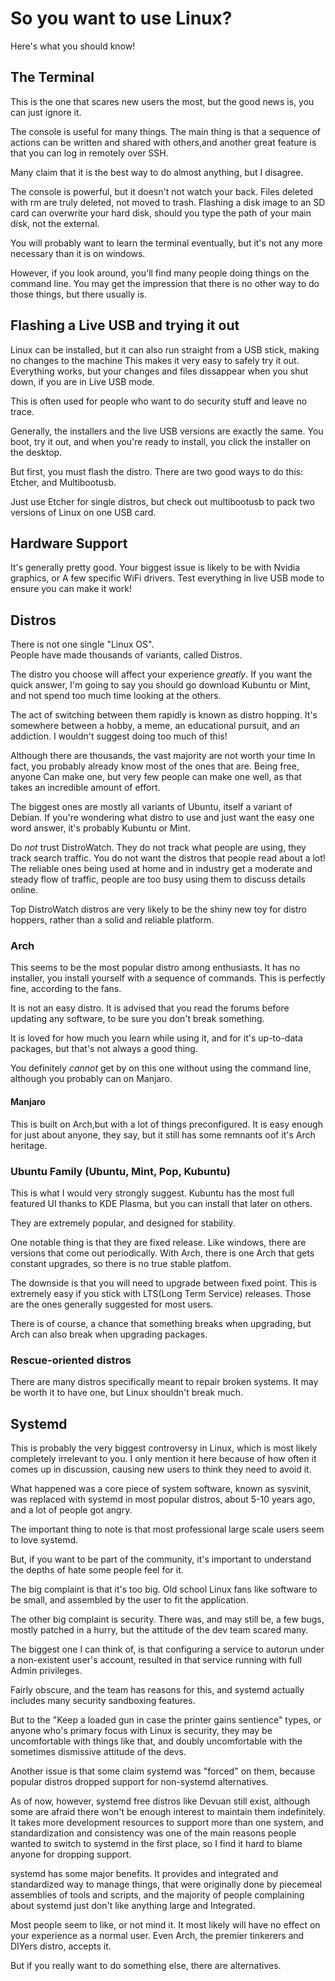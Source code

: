 # So you want to use Linux?

Here's what you should know!

## The Terminal

This is the one that scares new users the most, but the good news is, you can just ignore it.

The console is useful for many things.  The main thing is that a sequence of actions
can be written and shared with others,and another great feature is that you can log in
remotely over SSH.

Many claim that it is the best way to do almost anything, but I disagree.

The console is powerful, but it doesn't not watch your back.  Files deleted with rm are
truly deleted, not moved to trash.  Flashing a disk image to an SD card can overwrite your hard disk,
should you type the path of your main disk, not the external.

You will probably want to learn the terminal eventually, but it's
not any more necessary than it is on windows.

However, if you look around, you'll find many people doing things on the command line.
You may get the impression that there is no other way to do those things, but there usually is.

## Flashing a Live USB and trying it out

Linux can be installed, but it can also run straight from a USB stick, making no changes to the machine
This makes it very easy to safely try it out.  Everything works, but your changes and files dissappear when you
shut down, if you are in Live USB mode.

This is often used for people who want to do security stuff and leave no trace.

Generally, the installers and the live USB versions are exactly the same.  You boot, try it out,
and when you're ready to install, you click the installer on the desktop.

But first, you must flash the distro.  There are two good ways to do this: Etcher, and Multibootusb.

Just use Etcher for single distros, but check out multibootusb to pack two versions of Linux on one USB card.


## Hardware Support

It's generally pretty good.   Your biggest issue is likely to be with Nvidia graphics, or A few specific WiFi
drivers.  Test everything in live USB mode to ensure you can make it work!

## Distros 

There is not one single "Linux OS".  
People have made thousands of variants, called Distros.

The distro you choose will affect your experience *greatly*.  If you want the quick answer,
I'm going to say you should go download Kubuntu or Mint, and not spend too much time looking at the others.

The act of switching between them rapidly is known as distro hopping.  It's somewhere between a hobby, a meme,
an educational pursuit, and an addiction.  I wouldn't suggest doing too much of this!

Although there are thousands, the vast majority are not worth your time
In fact, you probably already know most of the ones that are.  Being free, anyone
Can make one, but very few people can make one well, as that takes an incredible amount of effort.


The biggest ones are mostly all variants of Ubuntu, itself a variant of Debian. If you're wondering what distro
to use and just want the easy one word answer, it's probably Kubuntu or Mint.

Do *not* trust DistroWatch.  They do not track what people are using, they track search
traffic.  You do not want the distros that people read about a lot!  The reliable ones being
used at home and in industry get a moderate and steady flow of traffic, people are too busy using
them to discuss details online.

Top DistroWatch distros are very likely to be the shiny new toy for distro hoppers, rather than
a solid and reliable platform.

### Arch 

This seems to be the most popular distro among enthusiasts. It
has no installer, you install yourself with a sequence of commands.  This is perfectly
fine, according to the fans.

It is not an easy distro.  It is advised that you read the forums before
updating any software, to be sure you don't break something.

It is loved for how much you learn while using it, and for it's up-to-data packages, but
that's not always a good thing.

You definitely *cannot* get by on this one without using the command line, although you probably can on
Manjaro.

#### Manjaro

This is built on Arch,but with a lot of things preconfigured. It
is easy enough for just about anyone, they say, but it still has some remnants
oof it's Arch heritage.


### Ubuntu Family (Ubuntu, Mint, Pop, Kubuntu)

This is what I would very strongly suggest.  Kubuntu has the
most full featured UI thanks to KDE Plasma, but you can install that later on others.


They are extremely popular, and designed for stability.

One notable thing is that they are fixed release.  Like windows,
there are versions that come out periodically.  With Arch, there is one
Arch that gets constant upgrades, so there is no true stable platfom.

The downside is that you will need to upgrade between fixed point. This is extremely easy if
you stick with LTS(Long Term Service) releases. Those are the ones generally suggested for most users.


There is of course, a chance that something breaks when upgrading, but
Arch can also break when upgrading packages.

### Rescue-oriented distros

There are many distros specifically meant to repair broken systems. It may be worth it
to have one, but Linux shouldn't break much.


## Systemd

This is probably the very biggest controversy in Linux, which is most likely completely irrelevant to you.
I only mention it here because of how often it comes up in discussion,  causing new users to think they need to avoid it.

What happened was a core piece of system software, known as sysvinit, was replaced with  systemd in most popular distros, about 5-10 years ago,
and a lot of people got angry.

The important thing to note is that most professional large scale users seem to love systemd.

But, if you want to be part of the community, it's important to understand the depths of
hate some people feel for it.

The big complaint is that it's too big.  Old school Linux fans
like software to be small, and assembled by the user to fit the application.

The other big complaint is security.  There was, and may still be, a few bugs, mostly patched in a hurry,
but the attitude of the dev team scared many.

The biggest one I can think of, is that configuring a service to autorun under a non-existent user's account,
resulted in that service running with full Admin privileges.

Fairly obscure, and the team has reasons for this, and systemd actually includes many security sandboxing features.

But to the "Keep a loaded gun in case the printer gains sentience" types, or anyone who's primary focus with Linux is security,
they may be uncomfortable with things like that, and doubly uncomfortable with the sometimes dismissive attitude of the devs.

Another issue is that some claim systemd was "forced" on them, because popular distros dropped support for non-systemd alternatives.

As of now, however, systemd free distros like Devuan still exist, although some are afraid there won't be enough interest to
maintain them indefinitely.  It takes more development resources to support more than one system, and standardization and consistency
was one of the main reasons people wanted to switch to systemd in the first place, so I find it hard to blame anyone for dropping support.

systemd has some major benefits.  It provides and integrated and standardized way to 
manage things, that were originally done by piecemeal assemblies of tools and scripts, and the majority
of people complaining about systemd just don't like anything large and Integrated.

Most people seem to like, or not mind it. It most likely will have no effect on your experience as a normal user.
Even Arch, the premier tinkerers and DIYers distro, accepts it.

But if you really want to do something else, there are alternatives.


